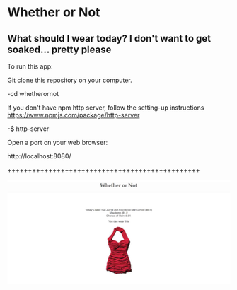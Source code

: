 # Whether or Not

## What should I wear today? I don't want to get soaked... pretty please

To run this app:

Git clone this repository on your computer.

-cd whetherornot

If you don't have npm http server, follow the setting-up instructions
https://www.npmjs.com/package/http-server

-$ http-server

Open a port on your web browser:

http://localhost:8080/

+++++++++++++++++++++++++++++++++++++++++++++++

![Result](/img/screenshot.jpg "Whether or Not")
